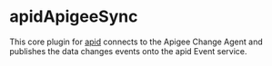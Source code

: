 # apidApigeeSync

This core plugin for [apid](http://github.com/30x/apid) connects to the Apigee Change Agent and publishes the data
changes events onto the apid Event service.
